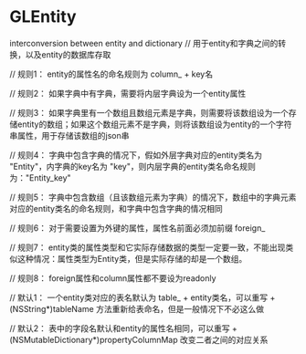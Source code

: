 # GLEntity
interconversion between entity and dictionary
// 用于entity和字典之间的转换，以及entity的数据库存取


// 规则1：
   entity的属性名的命名规则为 column_ + key名

// 规则2：
   如果字典中有字典，需要将内层字典设为一个entity属性

// 规则3：
   如果字典里有一个数组且数组元素是字典，则需要将该数组设为一个存储entity的数组；如果这个数组元素不是字典，则将该数组设为entity的一个字符串属性，用于存储该数组的json串

// 规则4：
   字典中包含字典的情况下，假如外层字典对应的entity类名为 "Entity"，内字典的key名为 "key"，则内层字典的entity类名命名规则为："Entity_key"

// 规则5：
   字典中包含数组（且该数组元素为字典）的情况下，数组中的字典元素对应的entity类名的命名规则，和字典中包含字典的情况相同

// 规则6：
   对于需要设置为外键的属性，属性名前面必须加前缀 foreign_

// 规则7：
   entity类的属性类型和它实际存储数据的类型一定要一致，不能出现类似这种情况：属性类型为Entity类，但是实际存储的却是一个数组。

// 规则8：
   foreign属性和column属性都不要设为readonly

// 默认1：
   一个entity类对应的表名默认为 table_ + entity类名，可以重写 + (NSString*)tableName 方法重新给表命名，但是一般情况下不必这么做

// 默认2：
   表中的字段名默认和entity的属性名相同，可以重写 + (NSMutableDictionary*)propertyColumnMap 改变二者之间的对应关系
